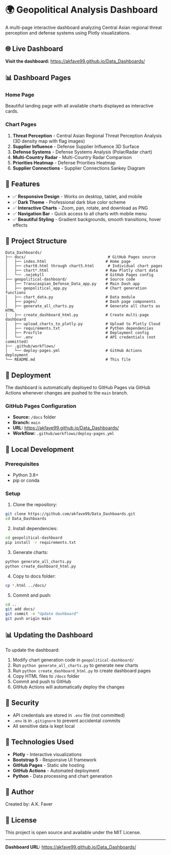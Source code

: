 # 🌍 Geopolitical Analysis Dashboard

A multi-page interactive dashboard analyzing Central Asian regional threat perception and defense systems using Plotly visualizations.

## 🌐 Live Dashboard

**Visit the dashboard:** https://akfave99.github.io/Data_Dashboards/

## 📊 Dashboard Pages

### Home Page
Beautiful landing page with all available charts displayed as interactive cards.

### Chart Pages
1. **Threat Perception** - Central Asian Regional Threat Perception Analysis (3D density map with flag images)
2. **Supplier Influence** - Defense Supplier Influence 3D Surface
3. **Defense Systems** - Defense Systems Analysis (Polar/Radar chart)
4. **Multi-Country Radar** - Multi-Country Radar Comparison
5. **Priorities Heatmap** - Defense Priorities Heatmap
6. **Supplier Connections** - Supplier Connections Sankey Diagram

## 🎨 Features

- ✅ **Responsive Design** - Works on desktop, tablet, and mobile
- ✅ **Dark Theme** - Professional dark blue color scheme
- ✅ **Interactive Charts** - Zoom, pan, rotate, and download as PNG
- ✅ **Navigation Bar** - Quick access to all charts with mobile menu
- ✅ **Beautiful Styling** - Gradient backgrounds, smooth transitions, hover effects

## 📁 Project Structure

```
Data_Dashboards/
├── docs/                                    # GitHub Pages source
│   ├── index.html                          # Home page
│   ├── chart0.html through chart5.html      # Individual chart pages
│   ├── chart*.html                         # Raw Plotly chart data
│   └── .nojekyll                           # GitHub Pages config
├── geopolitical-dashboard/                 # Source code
│   ├── Transcaspian_Defense_Data_app.py    # Main Dash app
│   ├── geopolitical_app.py                 # Chart generation functions
│   ├── chart_data.py                       # Data module
│   ├── pages/                              # Dash page components
│   ├── generate_all_charts.py              # Generate all charts as HTML
│   ├── create_dashboard_html.py            # Create multi-page dashboard
│   ├── upload_charts_to_plotly.py          # Upload to Plotly Cloud
│   ├── requirements.txt                    # Python dependencies
│   ├── Procfile                            # Deployment config
│   └── .env                                # API credentials (not committed)
├── .github/workflows/
│   └── deploy-pages.yml                    # GitHub Actions deployment
└── README.md                               # This file
```

## 🚀 Deployment

The dashboard is automatically deployed to GitHub Pages via GitHub Actions whenever changes are pushed to the `main` branch.

### GitHub Pages Configuration
- **Source:** `/docs` folder
- **Branch:** `main`
- **URL:** https://akfave99.github.io/Data_Dashboards/
- **Workflow:** `.github/workflows/deploy-pages.yml`

## 🔧 Local Development

### Prerequisites
- Python 3.8+
- pip or conda

### Setup

1. Clone the repository:
```bash
git clone https://github.com/akfave99/Data_Dashboards.git
cd Data_Dashboards
```

2. Install dependencies:
```bash
cd geopolitical-dashboard
pip install -r requirements.txt
```

3. Generate charts:
```bash
python generate_all_charts.py
python create_dashboard_html.py
```

4. Copy to docs folder:
```bash
cp *.html ../docs/
```

5. Commit and push:
```bash
cd ..
git add docs/
git commit -m "Update dashboard"
git push origin main
```

## 📊 Updating the Dashboard

To update the dashboard:

1. Modify chart generation code in `geopolitical-dashboard/`
2. Run `python generate_all_charts.py` to generate new charts
3. Run `python create_dashboard_html.py` to create dashboard pages
4. Copy HTML files to `/docs` folder
5. Commit and push to GitHub
6. GitHub Actions will automatically deploy the changes

## 🔐 Security

- API credentials are stored in `.env` file (not committed)
- `.env` is in `.gitignore` to prevent accidental commits
- All sensitive data is kept local

## 📝 Technologies Used

- **Plotly** - Interactive visualizations
- **Bootstrap 5** - Responsive UI framework
- **GitHub Pages** - Static site hosting
- **GitHub Actions** - Automated deployment
- **Python** - Data processing and chart generation

## 👤 Author

Created by: A.K. Faver

## 📄 License

This project is open source and available under the MIT License.

---

**Dashboard URL:** https://akfave99.github.io/Data_Dashboards/
